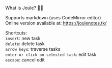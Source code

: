 What is Joule? :man_shrugging:

Supports markdown (uses CodeMirror editor)  
Online version available at: https://joulenotes.tk/

Shortcuts:  
`insert`: new task  
`delete`: delete task  
`arrow keys`: traverse tasks  
`enter or click on selected task`: edit task  
`escape`: cancel edit  
